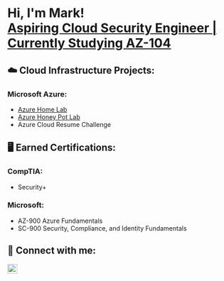 <h1>Hi, I'm Mark! <br/><a href="https://www.linkedin.com/in/markrufin/">Aspiring Cloud Security Engineer | Currently Studying AZ-104</a>

<h2>☁️ Cloud Infrastructure Projects:</h2>

<h3>Microsoft Azure:</h3>

- [Azure Home Lab](https://github.com/mrCloudCyberSec/AzureHomeLab)
- [Azure Honey Pot Lab](https://github.com/mrCloudCyberSec/AzureHoneyPotLab)
- Azure Cloud Resume Challenge

<h2>🖥️ Earned Certifications:</h2>

<h3>CompTIA: </h3>

- Security+

<h3>Microsoft: </h3>

- AZ-900 Azure Fundamentals
- SC-900 Security, Compliance, and Identity Fundamentals

<h2> 🤳 Connect with me:</h2>

[<img align="left" alt="JoshMadakor | LinkedIn" width="22px" src="https://cdn.jsdelivr.net/npm/simple-icons@v3/icons/linkedin.svg" />][linkedin]

[linkedin]: https://linkedin.com/in/markrufin

<!--
-->

